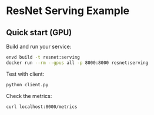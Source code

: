 # ResNet Serving Example

## Quick start (GPU)

Build and run your service:

```bash
envd build -t resnet:serving
docker run --rm --gpus all -p 8000:8000 resnet:serving
```

Test with client:

```bash
python client.py
```

Check the metrics:

```bash
curl localhost:8000/metrics
```

